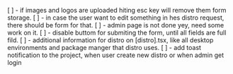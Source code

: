 [ ] - if images and logos are uploaded hiting esc key will remove them form
storage.
[ ] - in case the user want to edit something in hes distro request, there
should be form for that.
[ ] - admin page is not done yey, need some work on it.
[ ] - disable buttom for submiting the form, until all fields are full fild.
[ ] - additional information for distro on [distro].tsx, like all desktop
environments and package manger that distro uses.
[ ] - add toast notification to the project, when user create new distro or when
admin get login
